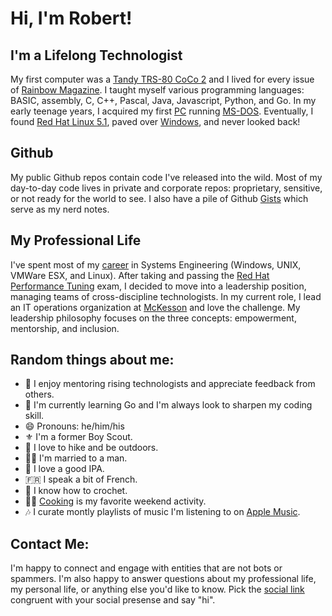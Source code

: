 # Hi, I'm Robert!

## I'm a Lifelong Technologist
My first computer was a [Tandy TRS-80 CoCo 2](https://en.wikipedia.org/wiki/TRS-80_Color_Computer#Color_Computer_2_(1983%E2%80%931986)) and I lived for every issue of [Rainbow Magazine](https://archive.org/details/rainbowmagazine). I taught myself various programming languages: BASIC, assembly, C, C++, Pascal, Java, Javascript, Python, and Go. In my early teenage years, I acquired my first [PC](https://en.wikipedia.org/wiki/Intel_80286) running [MS-DOS](https://en.wikipedia.org/wiki/MS-DOS#MS-DOS_3.x). Eventually, I found [Red Hat Linux 5.1](https://en.wikipedia.org/wiki/Red_Hat_Linux), paved over [Windows](https://en.wikipedia.org/wiki/Windows_98), and never looked back!

## Github
My public Github repos contain code I've released into the wild. Most of my day-to-day code lives in private and corporate repos: proprietary, sensitive, or not ready for the world to see. I also have a pile of Github [Gists](https://gist.github.com/rmrfslashbin) which serve as my nerd notes.

## My Professional Life
I've spent most of my [career](https://rsigler.com/) in Systems Engineering (Windows, UNIX, VMWare ESX, and Linux). After taking and passing the [Red Hat Performance Tuning](https://www.redhat.com/en/services/certification/rhcs-performance-tuning) exam, I decided to move into a leadership position, managing teams of cross-discipline technologists. In my current role, I lead an IT operations organization at [McKesson](https://www.mckesson.com/) and love the challenge. My leadership philosophy focuses on the three concepts: empowerment, mentorship, and inclusion.

## Random things about me:
- 🤖 I enjoy mentoring rising technologists and appreciate feedback from others.
- 🌱 I'm currently learning Go and I'm always look to sharpen my coding skill.
- 😄 Pronouns: he/him/his
- ⚜️ I'm a former Boy Scout.
- 🥾 I love to hike and be outdoors.
- 🏳️‍🌈 I'm married to a man.
- 🍺 I love a good IPA.
- 🇫🇷 I speak a bit of French.
- 🧶 I know how to crochet.
- 🧑‍🍳 [Cooking](https://bit.ly/3FkjhnH) is my favorite weekend activity.
- 🎶 I curate montly playlists of music I'm listening to on [Apple Music](https://music.apple.com/profile/rmrfslashbin).

## Contact Me:
I'm happy to connect and engage with entities that are not bots or  spammers. I'm also happy to answer questions about my professional life, my personal life, or anything else you'd like to know. Pick the [social link](https://rmrfslashbin.io) congruent with your social presense and say "hi".

